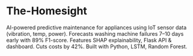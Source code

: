 # The-Homesight
AI-powered predictive maintenance for appliances using IoT sensor data (vibration, temp, power). Forecasts washing machine failures 7–10 days early with 89% F1-score. Features SHAP explainability, Flask API &amp; dashboard. Cuts costs by 42%. Built with Python, LSTM, Random Forest.
